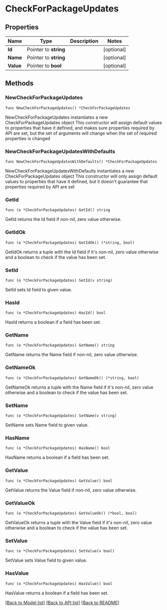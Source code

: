 # CheckForPackageUpdates

## Properties

Name | Type | Description | Notes
------------ | ------------- | ------------- | -------------
**Id** | Pointer to **string** |  | [optional] 
**Name** | Pointer to **string** |  | [optional] 
**Value** | Pointer to **bool** |  | [optional] 

## Methods

### NewCheckForPackageUpdates

`func NewCheckForPackageUpdates() *CheckForPackageUpdates`

NewCheckForPackageUpdates instantiates a new CheckForPackageUpdates object
This constructor will assign default values to properties that have it defined,
and makes sure properties required by API are set, but the set of arguments
will change when the set of required properties is changed

### NewCheckForPackageUpdatesWithDefaults

`func NewCheckForPackageUpdatesWithDefaults() *CheckForPackageUpdates`

NewCheckForPackageUpdatesWithDefaults instantiates a new CheckForPackageUpdates object
This constructor will only assign default values to properties that have it defined,
but it doesn't guarantee that properties required by API are set

### GetId

`func (o *CheckForPackageUpdates) GetId() string`

GetId returns the Id field if non-nil, zero value otherwise.

### GetIdOk

`func (o *CheckForPackageUpdates) GetIdOk() (*string, bool)`

GetIdOk returns a tuple with the Id field if it's non-nil, zero value otherwise
and a boolean to check if the value has been set.

### SetId

`func (o *CheckForPackageUpdates) SetId(v string)`

SetId sets Id field to given value.

### HasId

`func (o *CheckForPackageUpdates) HasId() bool`

HasId returns a boolean if a field has been set.

### GetName

`func (o *CheckForPackageUpdates) GetName() string`

GetName returns the Name field if non-nil, zero value otherwise.

### GetNameOk

`func (o *CheckForPackageUpdates) GetNameOk() (*string, bool)`

GetNameOk returns a tuple with the Name field if it's non-nil, zero value otherwise
and a boolean to check if the value has been set.

### SetName

`func (o *CheckForPackageUpdates) SetName(v string)`

SetName sets Name field to given value.

### HasName

`func (o *CheckForPackageUpdates) HasName() bool`

HasName returns a boolean if a field has been set.

### GetValue

`func (o *CheckForPackageUpdates) GetValue() bool`

GetValue returns the Value field if non-nil, zero value otherwise.

### GetValueOk

`func (o *CheckForPackageUpdates) GetValueOk() (*bool, bool)`

GetValueOk returns a tuple with the Value field if it's non-nil, zero value otherwise
and a boolean to check if the value has been set.

### SetValue

`func (o *CheckForPackageUpdates) SetValue(v bool)`

SetValue sets Value field to given value.

### HasValue

`func (o *CheckForPackageUpdates) HasValue() bool`

HasValue returns a boolean if a field has been set.


[[Back to Model list]](../README.md#documentation-for-models) [[Back to API list]](../README.md#documentation-for-api-endpoints) [[Back to README]](../README.md)


